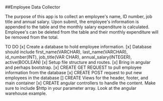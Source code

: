 ##Employee Data Collector

The purpose of this app is to collect an employee's name, ID number, job title and annual salary. Upon submit, the employee's information is appended to the table and the monthly salary expenditure is calculated. Employee's can be deleted from the table and their monthly expenditure will be removed from the total.




TO DO
[x] Create a database to hold employee information.
[x] Database should include first_name(VARCHAR), last_name(VARCHAR), id_number(INT), job_title(VAR CHAR), annual_salary(INTEGER), active(BOOLEAN)
[x] Setup file structure and routes.
[x] Bring in angular and perhaps bootstrap.
[x] CREATE GET REQUEST to pull employee information from the database
[x] CREATE POST request to put new employees in the database
[] CREATE Views for the header, footer, and main container
[x] CREATE angular controllers to handle the content. Make sure to include $http in your parameter array. Look at the angular warehouse example.

